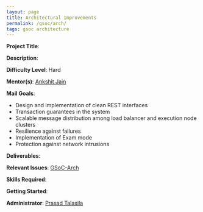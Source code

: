 ```yaml
---
layout: page
title: Architectural Improvements
permalink: /gsoc/arch/
tags: gsoc architecture
---
```

**Project Title**:

**Description**:

**Difficulty Level**: Hard

**Mentor(s)**: [Ankshit Jain](https://github.com/AnkshitJain)

**Mail Goals**:
* Design and implementation of clean REST interfaces
* Transaction guarantees in the system
* Scalable message distribution among load balancer and execution node clusters
* Resilience against failures
* Implementation of Exam mode
* Protection against network intrusions

**Deliverables**:

**Relevant Issues**: [GSoC-Arch](https://github.com/AutolabJS/AutolabJS/labels/GSoC-Arch)

**Skills Required**:

**Getting Started**:

**Administrator**: [Prasad Talasila](https://github.com/prasadtalasila)
